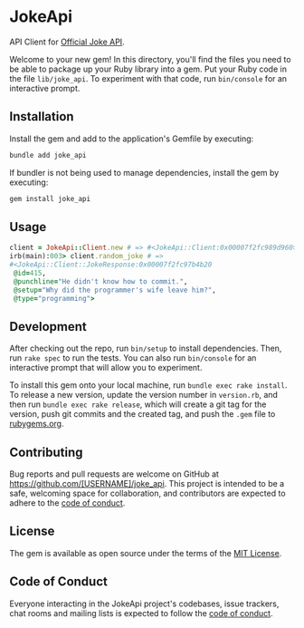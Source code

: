 # JokeApi

API Client for [Official Joke API](https://github.com/15Dkatz/official_joke_api).

Welcome to your new gem! In this directory, you'll find the files you need to be able to package up your Ruby library into a gem. Put your Ruby code in the file `lib/joke_api`. To experiment with that code, run `bin/console` for an interactive prompt.

## Installation

Install the gem and add to the application's Gemfile by executing:

```bash
bundle add joke_api
```

If bundler is not being used to manage dependencies, install the gem by executing:

```bash
gem install joke_api
```

## Usage

```ruby
client = JokeApi::Client.new # => #<JokeApi::Client:0x00007f2fc989d960>
irb(main):003> client.random_joke # =>
#<JokeApi::Client::JokeResponse:0x00007f2fc97b4b20
 @id=415,
 @punchline="He didn't know how to commit.",
 @setup="Why did the programmer's wife leave him?",
 @type="programming">
```

## Development

After checking out the repo, run `bin/setup` to install dependencies. Then, run `rake spec` to run the tests. You can also run `bin/console` for an interactive prompt that will allow you to experiment.

To install this gem onto your local machine, run `bundle exec rake install`. To release a new version, update the version number in `version.rb`, and then run `bundle exec rake release`, which will create a git tag for the version, push git commits and the created tag, and push the `.gem` file to [rubygems.org](https://rubygems.org).

## Contributing

Bug reports and pull requests are welcome on GitHub at https://github.com/[USERNAME]/joke_api. This project is intended to be a safe, welcoming space for collaboration, and contributors are expected to adhere to the [code of conduct](https://github.com/[USERNAME]/joke_api/blob/main/CODE_OF_CONDUCT.md).

## License

The gem is available as open source under the terms of the [MIT License](https://opensource.org/licenses/MIT).

## Code of Conduct

Everyone interacting in the JokeApi project's codebases, issue trackers, chat rooms and mailing lists is expected to follow the [code of conduct](https://github.com/[USERNAME]/joke_api/blob/main/CODE_OF_CONDUCT.md).
